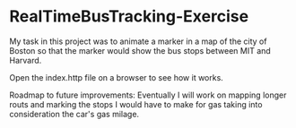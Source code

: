 # RealTimeBusTracking-Exercise
My task in this project was to animate a marker in a map of the city of Boston so that the marker would show the bus stops between MIT and Harvard.

Open the index.http file on a browser to see how it works.

Roadmap to future improvements: Eventually I will work on mapping longer routs and marking the stops I would have to make for gas taking into consideration the car's gas milage.

